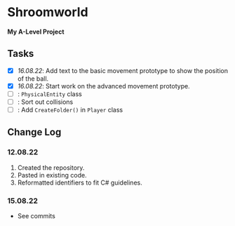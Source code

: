 # Shroomworld
**My A-Level Project**

## Tasks
- [x] _16.08.22_: Add text to the basic movement prototype to show the position of the ball.
- [x] _16.08.22_: Start work on the advanced movement prototype.
- [ ] : `PhysicalEntity` class
- [ ] : Sort out collisions
- [ ] : Add `CreateFolder()` in `Player` class

## Change Log

### 12.08.22
1. Created the repository.
2. Pasted in existing code.
3. Reformatted identifiers to fit C# guidelines.

### 15.08.22
- See commits
